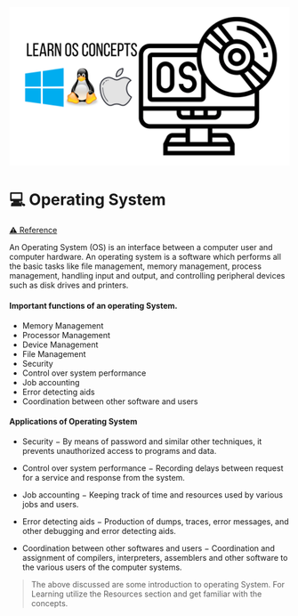 ![OS](../assets/images/os.png)

# 💻 Operating System
[⚠️ Reference](https://www.tutorialspoint.com/operating_system/index.htm)

An Operating System (OS) is an interface between a computer user and computer hardware. An operating system is a software which performs all the basic tasks like file management, memory management, process management, handling input and output, and controlling peripheral devices such as disk drives and printers.


#### Important functions of an operating System.

- Memory Management
- Processor Management
- Device Management
- File Management
- Security
- Control over system performance
- Job accounting
- Error detecting aids
- Coordination between other software and users

#### Applications of Operating System

- Security − By means of password and similar other techniques, it prevents unauthorized access to programs and data.

- Control over system performance − Recording delays between request for a service and response from the system.

- Job accounting − Keeping track of time and resources used by various jobs and users.

- Error detecting aids − Production of dumps, traces, error messages, and other debugging and error detecting aids.

- Coordination between other softwares and users − Coordination and assignment of compilers, interpreters, assemblers and other software to the various users of the computer systems.

> The above discussed are some introduction to operating System. For Learning utilize the Resources section and get familiar with the concepts.